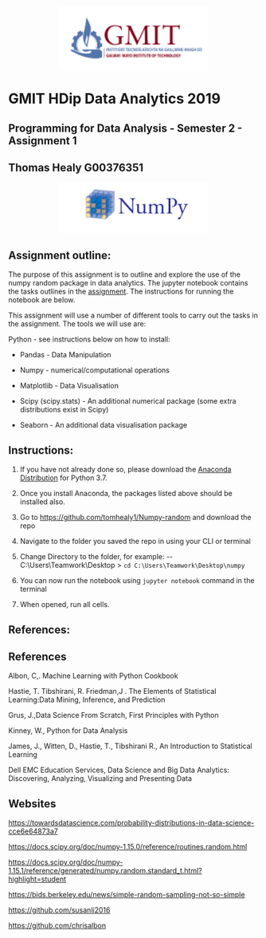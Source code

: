 <p align="center">
<img src="https://github.com/tomhealy1/Numpy-random/blob/master/images/gmit.PNG" width="300"/>
</p>


# GMIT HDip Data Analytics 2019

## Programming for Data Analysis -  Semester 2 - Assignment 1
## Thomas Healy G00376351


<p align="center">
<img src="https://github.com/tomhealy1/Numpy-random/blob/master/images/numpya.PNG" alt="are you checking my markdown is working :-)" width="300" />
</p>



## Assignment outline:
The purpose of this assignment is to outline and explore the use of the numpy random package in 
data analytics. The jupyter notebook contains the tasks outlines in the [assignment](https://github.com/tomhealy1/Numpy-random/blob/master/ProgDA_Assignment%20(3).pdf). The instructions for running the notebook are below.

This assignment will use a number of different tools to carry out the tasks in the assignment. The tools we will use are:

Python - see instructions below on how to install:

* Pandas - Data Manipulation

* Numpy - numerical/computational operations

* Matplotlib - Data Visualisation

* Scipy (scipy.stats) - An additional numerical package (some extra distributions exist in Scipy)

* Seaborn - An additional data visualisation package

## Instructions:

1. If you have not already done so, please download the [Anaconda Distribution](https://www.anaconda.com/distribution) for Python 3.7.

2. Once you install Anaconda, the packages listed above should be installed also.

3. Go to https://github.com/tomhealy1/Numpy-random and download the repo

4. Navigate to the folder you saved the repo in using your CLI or terminal

5. Change Directory to the folder, for example:
-- C:\Users\Teamwork\Desktop > ```cd C:\Users\Teamwork\Desktop\numpy```

6. You can now run the notebook using ```jupyter notebook``` command in the terminal

7. When opened, run all cells.

## References:


## References
Albon, C,. Machine Learning with Python Cookbook

Hastie, T. Tibshirani, R. Friedman,J . The Elements of Statistical Learning:Data Mining, Inference, and Prediction

Grus, J.,Data Science From Scratch, First Principles with Python

Kinney, W., Python for Data Analysis

James, J., Witten, D., Hastie, T., Tibshirani R., An Introduction to Statistical Learning

Dell EMC Education Services, Data Science and Big Data Analytics: Discovering, Analyzing, Visualizing and Presenting Data

## Websites
https://towardsdatascience.com/probability-distributions-in-data-science-cce6e64873a7

https://docs.scipy.org/doc/numpy-1.15.0/reference/routines.random.html

https://docs.scipy.org/doc/numpy-1.15.1/reference/generated/numpy.random.standard_t.html?highlight=student

https://bids.berkeley.edu/news/simple-random-sampling-not-so-simple

https://github.com/susanli2016

https://github.com/chrisalbon

